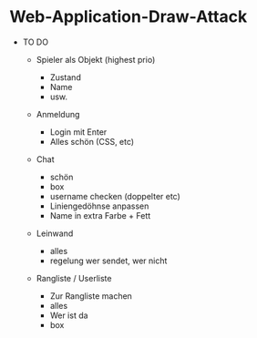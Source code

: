 # Web-Application-Draw-Attack
* TO DO
        
    * Spieler als Objekt (highest prio)
        * Zustand
        * Name
        * usw.
        
    * Anmeldung
        * Login mit Enter
        * Alles schön (CSS, etc)
    
    * Chat
        * schön
        * box
        * username checken (doppelter etc)
        * Liniengedöhnse anpassen
        * Name in extra Farbe + Fett
        
    * Leinwand
        * alles
        * regelung wer sendet, wer nicht
        
    * Rangliste / Userliste
        * Zur Rangliste machen
        * alles
        * Wer ist da
        * box
    